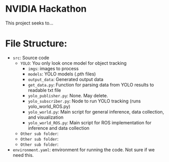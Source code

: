 # NVIDIA Hackathon
This project seeks to...
# File Structure:
- `src`: Source code
  - `YOLO`: You only look once model for object tracking
    - `imgs`: images to process
    - `models`: YOLO models (.pth files)
    - `output_data`: Generated output data
    - `get_data.py`: Function for parsing data from YOLO results to readable txt file
    - `yolo_publisher.py`: None. May delete.
    - `yolo_subscriber.py`: Node to run YOLO tracking (runs yolo_world_ROS.py)
    - `yolo_world.py`: Main script for general inference, data collection, and visualization
    - `yolo_world_ROS.py`: Main script for ROS implementation for inference and data collection
  - `Other sub folder`:
  - `Other sub folder`:
  - `Other sub folder`:
- `environment.yaml`: environment for running the code. Not sure if we need this.
